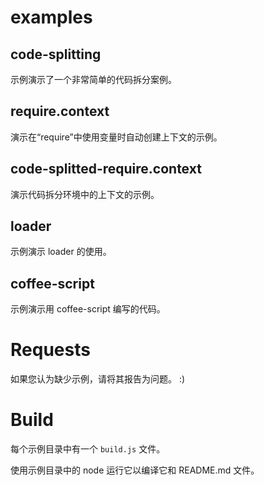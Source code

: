 # examples

## code-splitting

示例演示了一个非常简单的代码拆分案例。

## require.context

演示在“require”中使用变量时自动创建上下文的示例。

## code-splitted-require.context

演示代码拆分环境中的上下文的示例。

## loader

示例演示 loader 的使用。

## coffee-script

示例演示用 coffee-script 编写的代码。

# Requests

如果您认为缺少示例，请将其报告为问题。 :)

# Build

每个示例目录中有一个 `build.js` 文件。

使用示例目录中的 node 运行它以编译它和 README.md 文件。
